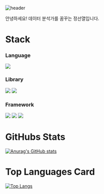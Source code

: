![header](https://capsule-render.vercel.app/api?type=waving&color=gradient&height=300&section=header&text=Good%20to%20see%20you%20%F0%9F%A4%97)

안녕하세요! 데이터 분석가를 꿈꾸는 정선열입니다.

# Stack
### Language  
<img src="https://img.shields.io/badge/Python-3776AB?style=flat-square&logo=Python&logoColor=white"/>

### Library  
<p>
  <img src="https://img.shields.io/badge/PyTorch-EE4C2C?style=flat-square&logo=PyTorch&logoColor=white"/>
  <img src="https://img.shields.io/badge/Selenium-43B02A?style=flat-square&logo=Selenium&logoColor=white"/>
</p>

### Framework  
<p>
  <img src="https://img.shields.io/badge/Flask-000000?style=flat-square&logo=Flask&logoColor=white"/>
  <img src="https://img.shields.io/badge/React-61DAFB?style=flat-square&logo=React&logoColor=white"/>
  <img src="https://img.shields.io/badge/FastAPI-009688?style=flat-square&logo=FastAPI&logoColor=white"/>
</p>


# GitHubs Stats
[![Anurag's GitHub stats](https://github-readme-stats.vercel.app/api?username=Seonyeol-Jeong)](https://github.com/anuraghazra/github-readme-stats)

# Top Languages Card
[![Top Langs](https://github-readme-stats.vercel.app/api/top-langs/?username=Seonyeol-Jeong)](https://github.com/anuraghazra/github-readme-stats)

<!--
**Seonyeol-Jeong/Seonyeol-Jeong** is a ✨ _special_ ✨ repository because its `README.md` (this file) appears on your GitHub profile.

Here are some ideas to get you started:

- 🔭 I’m currently working on ...
- 🌱 I’m currently learning ...
- 👯 I’m looking to collaborate on ...
- 🤔 I’m looking for help with ...
- 💬 Ask me about ...
- 📫 How to reach me: ...
- 😄 Pronouns: ...
- ⚡ Fun fact: ...
-->
